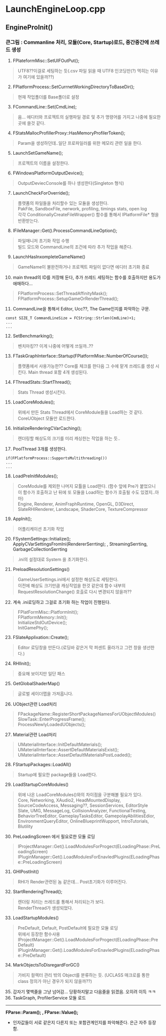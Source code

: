 # LaunchEngineLoop.cpp

## EngineProInit() 
### 큰그림 : Commanline 처리, 모듈(Core, Startup)로드, 중간중간에 쓰레드 생성
1. FPlateformMisc::SetUIFOutPut();  
> UTF8??이걸로 세팅하는 듯(.csv 파일 읽을 때 UTF8 인코딩만(?) 먹히는 이유가 여기에 있을까??)
2. FPlatformProcess::SetCurrnetWorkingDirectoryToBaseDir();  
> 현재 작업폴더를 Base폴더로 설정
3. FCommandLine::Set(CmdLine);  
> 음... 에디터와 프로젝트의 실행파일 경로 및 추가 명령어를 가지고 나중에 필요한 곳에 쓸것 같다.
4. FStatsMallocProfillerProxy::HasMemoryProfilerToken();  
> Param을 생성하던데..일단 프로파일러를 위한 메모리 관련 일을 한다.
5. LaunchSetGameName();  
> 프로젝트의 이름을 설정한다.
6. FWindowsPlatformOutputDevice();  
> OutputDeviecConsole를 하나 생성한다(Singleton 형식)
7. LaunchCheckForOverride();  
> 플랫폼의 파일들을 처리할수 있는 모듈을 생성한다.  
  PakFile, SandboxFile, nerwork, profiling, timings stats, open log  
  각각 ConditionallyCreateFileWrapper() 함수를 통해서 IPlatformFile* 형을 반환받는다.  
8. IFileManager::Get().ProcessCommandLineOption();  
> 파일매니저 초기화 작업 수행  
  빌드 모드와 CommandLine의 조건에 따라 추가 작업을 해준다.
9. LaunchHasInxompleteGameName()  
> GameName이 불완전하거나 프로젝트 파일이 없다면 에디터 초기화 종료
10. main thread의 ID를 저장해 둔다, 추가 쓰레드 세팅하는 함수를 호출하지만 용도가 애매하다...  
> FPlatformProcess::SetThreadAffinityMask();  
  FPlatformProcess::SetupGameOrRenderThread();
11. CommandLine을 통해서 Editor, Ucc??, The Game인지를 파악하는 구문.  
~~~
const SIZE_T CommandLineSize = FCString::Strlen(CmdLine)+1;
...
...
~~~
12. SetBenchmarking();  
> 벤치마킹?? 이게 나중에 어떻게 쓰일까..??
13. FTaskGraphInterface::Startup(FPlatformMise::NumberOfCourse());  
> 플랫폼에서 사용가능한?? Core를 체크를 한다음 그 수에 맡게 쓰레드를 생성 시킨다. Main thread 포함 4개 생성된다.
14. FThreadStats::StartThread();  
> Stats Thread 생성시킨다.
15. LoadCoreModules();  
> 위에서 만든 Stats Thread에서 CoreModule들을 Load하는 것 같다.  
  CoreUObject 모듈만 로드한다.
16. InitializeRenderingCVarCaching();  
> 렌더링할 해상도의 크기를 미리 캐싱한는 작업을 하는 듯..
17. PoolThread 3개를 생성한다.  
~~~
if(FPlatformProcess::SupportsMultithreading())
...
...
~~~
18. LoadPreInitModules();  
> CoreModule를 제외한 나머지 모튤을 Load한다. (함수 앞에 Pre가 붙었으니 이 함수가 호출하고 난 뒤에 또 모듈을 Load하는 함수가 호출될 수도 있겠지..아마)  
  Engine, Renderer, AnimFraphRuntime, OpenGL, D3Direct, SlateRHIRenderer, Landscape, ShaderCore, TextureCompressor 
19. AppInit();  
> 어플리케이션 초기화 작업
20. FSystemSettings::Initialize();  
ApplyCVarSettingsFromIni(RendererSerrting); , StreamingSerrting, GarbageCollectionSerrting
> .ini의 설정대로 System 을 초기화한다.
21. PreloadResolutionSettings()  
> GameUserSettings.ini에서 설정한 해상도로 세팅한다.  
  이전에 해상도 크기만큼 캐싱작업을 한것 같은데 함수 내부의 RequestResolutionChange() 호출로 다시 변경되지 않을까??
22. 계속 .ini로딩하고 그걸로 초기화 하는 작업이 진행된다.  
> FPlatFormMisc::PlatformInit();  
  FPlatformMemory::Init();  
  InitializeStdOutDevice();  
  InitGamePhy();  
23. FSlateApplixation::Create();  
> Editor 로딩창을 만든다.(로딩바 같은거 막 퍼센트 올라가고 그런 창을 생선한다.)
24. RHIInit();  
> 중요해 보이지만 일단 패스
25. GetGlobalShaderMap()  
> 글로벌 세이더맵을 가져옵니다.
26. UObject관련 Load처리  
> FPackageName::RegisterShortPackageNamesForUObjectModules()  
  SlowTask::EnterProgressFrame();  
  ProcessNewlyLoadedUObjects();  
27. Material관련 Load처리  
> UMaterialInterface::InitDefaultMaterials();  
  UMaterialInterface::AssertDefaultMaterialsExist();
  UMaterialInterface::AssetDefaultMaterialsPostLoaded();  
28. FStartupPackages::LoadAll()  
> Startup에 필요한 package들을 Load한다.
29. LoadStartupCoreModules()  
> 위에 나온 LoadCoreModules()와의 차이점을 구분해볼 필요가 있다.  
  Core, Networking, XAudio2, HeadMountedDisplay, SourceCodeAccess, Messaging??, SessionServices, EditorStyle  
  Slate, UMG, MessageLog, CollisionAnalyzer, FunctionalTesting, BehaviorTreeEditor, GameplayTasksEditor, GamepolayAbilitiesEdior,  
  EnvironmentQueryEditor, OnlineBlueprintWupport, IntroTutorials, Blutility  
30. PreLoadingScreen 에서 필요로한 모듈 로딩  
> IProjectManager::Get().LoadModulesForProgect(ELoadingPhase::PreLoadingScreen)  
  IPluginManager::Get().LoadModulesForEnavledPlugins(ELoadingPhase::PreLoadingScreen)  
31. GHIPostInit()  
> RHI가 Render관련된 놈 같은데... Post초기화가 이루어진다.
32. StartRenderingThread();  
> 렌더링 처리는 쓰레드를 통해서 처리되는가 보다.  
  RenderThread가 생성되었다.  
33. LoadStartupModules()  
> PreDefault, Default, PostDefault에 필요한 모듈 로딩  
  위에서 등장한 함수사용  
  IProjectManager::Get().LoadModulesForProgect(ELoadingPhase::PreDefault)  
  IPluginManager::Get().LoadModulesForEnavledPlugins(ELoadingPhase::PreDefault)  
34. MarkObjectsToDisregardForGC()  
> 가비지 컬렉터 관리 밖의 Object를 분류하는 듯. (UCLASS 매크로를 통한 class 정의가 아닌 경우가 되지 않을까??)
35. 갑자기 몇백줄을 그냥 넘어감... 당황하지말고 다음줄을 읽겠음. 오히려 이득 ㅋㅋ  
36. TaskGraph, ProfilerService 모듈 로드  

---
**FParse::Param(); , FParse::Value();**
- 인자값들이 서로 같은지 다른지 또는 포함관계인지를 파악해준다. 은근 자주 등장함.

